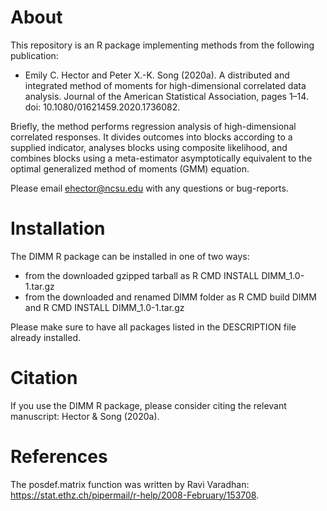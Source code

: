 # About

This repository is an R package implementing methods from the following publication:
- Emily C. Hector and Peter X.-K. Song (2020a). A distributed and integrated method of moments for high-dimensional correlated data analysis. 
Journal of the American Statistical Association, pages 1–14. doi: 10.1080/01621459.2020.1736082.

Briefly, the method performs regression analysis of high-dimensional correlated responses. It divides outcomes into blocks according to a supplied indicator, 
analyses blocks using composite likelihood, and combines blocks using a meta-estimator asymptotically equivalent to the optimal generalized method of moments (GMM) equation.

Please email ehector@ncsu.edu with any questions or bug-reports.

# Installation

The DIMM R package can be installed in one of two ways:
- from the downloaded gzipped tarball as R CMD INSTALL DIMM_1.0-1.tar.gz
- from the downloaded and renamed DIMM folder as R CMD build DIMM and R CMD INSTALL DIMM_1.0-1.tar.gz

Please make sure to have all packages listed in the DESCRIPTION file already installed.

# Citation

If you use the DIMM R package, please consider citing the relevant manuscript: Hector & Song (2020a).

# References

The posdef.matrix function was written by Ravi Varadhan: https://stat.ethz.ch/pipermail/r-help/2008-February/153708.
